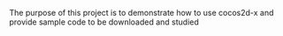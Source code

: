 The purpose of this project is to demonstrate how to use cocos2d-x and provide sample code to be downloaded and studied
